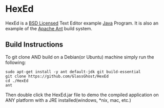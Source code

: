 HexEd
=====

HexEd is a [BSD Licensed] Text Editor example [Java] Program. It is also an example of the [Apache Ant] build system.


Build Instructions
------------------
To git clone AND build on a Debian(or Ubuntu) machine simply run the following:
```
sudo apt-get install -y ant default-jdk git build-essential
git clone https://github.com/GlassGhost/HexEd
cd ./HexEd
ant
```
Then double click the HexEd.jar file to demo the compiled application on ANY platform with a JRE installed(windows, *nix, mac, etc.)

[BSD Licensed]:https://raw.githubusercontent.com/GlassGhost/HexEd/master/LICENSE.txt
[Java]:https://en.wikipedia.org/wiki/Java_(programming_language)
[Apache Ant]:https://en.wikipedia.org/wiki/Apache_Ant
